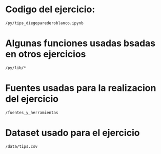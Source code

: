# Codigo del ejercicio:
    /py/tips_diegoparederoblanco.ipynb

# Algunas funciones usadas bsadas en otros ejercicios
    /py/lib/*

# Fuentes usadas para la realizacion del ejercicio
    /fuentes_y_herramientas

# Dataset usado para el ejercicio
    /data/tips.csv
